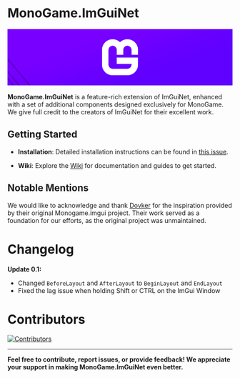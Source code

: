 # MonoGame.ImGuiNet

![Monogame.ImGuiNet Logo](Images/ReadMeBanner.png)

**MonoGame.ImGuiNet** is a feature-rich extension of ImGuiNet, enhanced with a set of additional components designed exclusively for MonoGame. We give full credit to the creators of ImGuiNet for their excellent work.

## Getting Started

- **Installation**: Detailed installation instructions can be found in [this issue](https://github.com/Mezo-hx/MonoGame.ImGuiNet/issues/1).

- **Wiki**: Explore the [Wiki](https://github.com/Mezo-hx/MonoGame.ImGuiNet/wiki) for documentation and guides to get started.

## Notable Mentions

We would like to acknowledge and thank [Dovker](https://github.com/dovker) for the inspiration provided by their original Monogame.imgui project. Their work served as a foundation for our efforts, as the original project was unmaintained.

# Changelog

**Update 0.1:**
- Changed `BeforeLayout` and `AfterLayout` to `BeginLayout` and `EndLayout`
- Fixed the lag issue when holding Shift or CTRL on the ImGui Window

# Contributors

[![Contributors](https://contrib.rocks/image?repo=Mezo-hx/MonoGame.ImGuiNet)](https://github.com/Mezo-hx/MonoGame.ImGuiNet/graphs/contributors)

---

**Feel free to contribute, report issues, or provide feedback! We appreciate your support in making MonoGame.ImGuiNet even better.**
